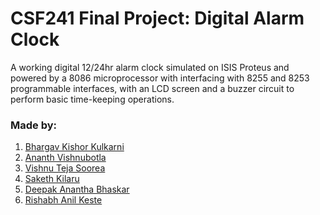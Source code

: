 # CSF241 Final Project: Digital Alarm Clock
A working digital 12/24hr alarm clock simulated on ISIS Proteus and powered by a 8086 microprocessor with interfacing with 8255 and 8253 programmable interfaces, with an LCD screen and a buzzer circuit to perform basic time-keeping operations.

### Made by:
1. [Bhargav Kishor Kulkarni](https://github.com/wags-1314)
2. [Ananth Vishnubotla](https://github.com/AnanthV0509)
3. [Vishnu Teja Soorea](https://github.com/V-T-Soorea)
4. [Saketh Kilaru](https://github.com/sakethkilaru)
5. [Deepak Anantha Bhaskar](https://github.com/DeepkB) 
6. [Rishabh Anil Keste]()
